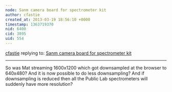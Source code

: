 ```yaml
---
node: Sanm camera board for spectrometer kit
author: cfastie
created_at: 2013-03-19 18:56:10 +0000
timestamp: 1363719370
nid: 6400
cid: 3895
uid: 554
---
```




[cfastie](../profile/cfastie) replying to: [Sanm camera board for spectrometer kit](../notes/mathew/3-18-2013/sanm-camera-board-spectrometer-kit)

----
So was Mat streaming 1600x1200 which got downsampled at the browser to 640x480? And it is now possible to do less downsampling?  And if downsampling is reduced then all the Public Lab spectrometers will suddenly have more resolution?